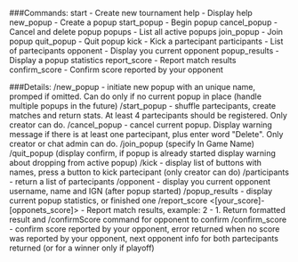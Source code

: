 ###Commands:
start -  Create new tournament
help - Display help
new_popup - Create a popup
start_popup - Begin popup
cancel_popup - Cancel and delete popup
popups - List all active popups
join_popup - Join popup
quit_popup - Quit popup
kick - Kick a partecipant
participants - List of partecipants
opponent - Display you current opponent
popup_results - Display a popup statistics
report_score - Report match results
confirm_score - Confirm score reported by your opponent

###Details:
/new_popup <Name> - initiate new popup with an unique name, promped if omitted. Can do only if no current popup in place (handle multiple popups in the future)
/start_popup <Name> - shuffle partecipants, create matches and return stats. At least 4 partecipants should be registered. Only creator can do.
/cancel_popup <Name> - cancel current popup. Display warning message if there is at least one partecipant, plus enter word "Delete". Only creator or chat admin can do.
/join_popup <IGN> (specify In Game Name)
/quit_popup (display confirm, if popup is already started display warning about dropping from active popup)
/kick - display list of buttons with names, press a button to kick partecipant (only creator can do)
/participants - return a list of partecipants
/opponent - display you current opponent username, name and IGN (after popup started)
/popup_results <Name> - display current popup statistics, or finished one 
/report_score <[your_score]-[opponets_score]> - Report match results, example: 2 - 1. Return formatted result and  /confirmScore command for opponent to confirm
/confirm_score - confirm score reported by your opponent, error returned when no score was reported by your opponent, next opponent info for both partecipants returned (or for a winner only if playoff)
